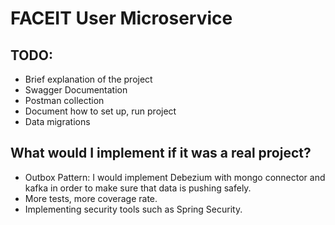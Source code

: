 # FACEIT User Microservice

## TODO:
- Brief explanation of the project
- Swagger Documentation
- Postman collection
- Document how to set up, run project
- Data migrations


## What would I implement if it was a real project?
- Outbox Pattern: I would implement Debezium with mongo connector and kafka in order to make sure that data is pushing safely.
- More tests, more coverage rate.
- Implementing security tools such as Spring Security.